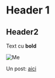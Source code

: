 # Header 1

## Header2

Text cu **bold**

![Me]([https://github.com/RazvanNan/razvannan.github.io/blob/main/3A7888A1-8256-4835-9C6A-060C36BDF92A.jpeg?raw=true](https://avatars.githubusercontent.com/u/29168778?v=4))


Un post: [aici](https://razvannan.github.io/Post1)
